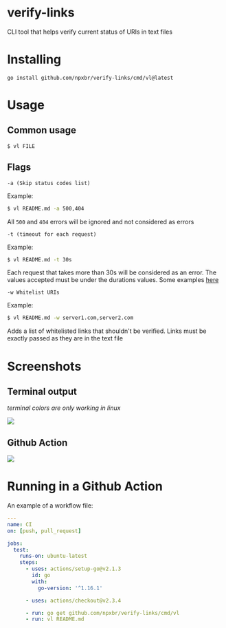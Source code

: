 # verify-links

CLI tool that helps verify current status of URIs in text files

# Installing

```
go install github.com/npxbr/verify-links/cmd/vl@latest
```

# Usage

## Common usage

```
$ vl FILE
```

## Flags

```
-a (Skip status codes list)
```

Example:

```sh
$ vl README.md -a 500,404
```

All `500` and `404` errors will be ignored and not considered as errors

```
-t (timeout for each request)
```

Example:

```sh
$ vl README.md -t 30s
```

Each request that takes more than 30s will be considered as an error. The values
accepted must be under the durations values. Some examples
[here](https://golang.org/pkg/time/#ParseDuration)

```
-w Whitelist URIs
```

Example:

```sh
$ vl README.md -w server1.com,server2.com
```

Adds a list of whitelisted links that shouldn't be verified. Links must be exactly
passed as they are in the text file

# Screenshots

## Terminal output

_terminal colors are only working in linux_

![](https://i.postimg.cc/xqD8YDfz/Screenshot-from-2021-03-18-17-42-31.png)

## Github Action

![](https://i.postimg.cc/VNpd4bxg/Screenshot-from-2021-03-18-18-29-21.png)

# Running in a Github Action

An example of a workflow file:

```yaml
---
name: CI
on: [push, pull_request]

jobs:
  test:
    runs-on: ubuntu-latest
    steps:
      - uses: actions/setup-go@v2.1.3
        id: go
        with:
          go-version: '^1.16.1'

      - uses: actions/checkout@v2.3.4

      - run: go get github.com/npxbr/verify-links/cmd/vl
      - run: vl README.md
```
